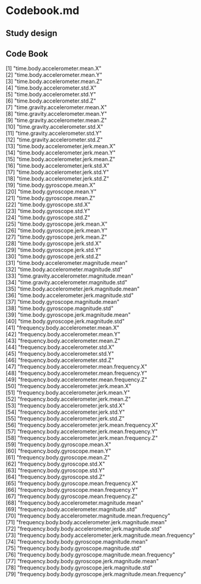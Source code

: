 Codebook.md
=============

## Study design

## Code Book

[1] "time.body.accelerometer.mean.X"                                 
 [2] "time.body.accelerometer.mean.Y"                                 
 [3] "time.body.accelerometer.mean.Z"                                 
 [4] "time.body.accelerometer.std.X"                                  
 [5] "time.body.accelerometer.std.Y"                                  
 [6] "time.body.accelerometer.std.Z"                                  
 [7] "time.gravity.accelerometer.mean.X"                              
 [8] "time.gravity.accelerometer.mean.Y"                              
 [9] "time.gravity.accelerometer.mean.Z"                              
[10] "time.gravity.accelerometer.std.X"                               
[11] "time.gravity.accelerometer.std.Y"                               
[12] "time.gravity.accelerometer.std.Z"                               
[13] "time.body.accelerometer.jerk.mean.X"                            
[14] "time.body.accelerometer.jerk.mean.Y"                            
[15] "time.body.accelerometer.jerk.mean.Z"                            
[16] "time.body.accelerometer.jerk.std.X"                             
[17] "time.body.accelerometer.jerk.std.Y"                             
[18] "time.body.accelerometer.jerk.std.Z"                             
[19] "time.body.gyroscope.mean.X"                                     
[20] "time.body.gyroscope.mean.Y"                                     
[21] "time.body.gyroscope.mean.Z"                                     
[22] "time.body.gyroscope.std.X"                                      
[23] "time.body.gyroscope.std.Y"                                      
[24] "time.body.gyroscope.std.Z"                                      
[25] "time.body.gyroscope.jerk.mean.X"                                
[26] "time.body.gyroscope.jerk.mean.Y"                                
[27] "time.body.gyroscope.jerk.mean.Z"                                
[28] "time.body.gyroscope.jerk.std.X"                                 
[29] "time.body.gyroscope.jerk.std.Y"                                 
[30] "time.body.gyroscope.jerk.std.Z"                                 
[31] "time.body.accelerometer.magnitude.mean"                         
[32] "time.body.accelerometer.magnitude.std"                          
[33] "time.gravity.accelerometer.magnitude.mean"                      
[34] "time.gravity.accelerometer.magnitude.std"                       
[35] "time.body.accelerometer.jerk.magnitude.mean"                    
[36] "time.body.accelerometer.jerk.magnitude.std"                     
[37] "time.body.gyroscope.magnitude.mean"                             
[38] "time.body.gyroscope.magnitude.std"                              
[39] "time.body.gyroscope.jerk.magnitude.mean"                        
[40] "time.body.gyroscope.jerk.magnitude.std"                         
[41] "frequency.body.accelerometer.mean.X"                            
[42] "frequency.body.accelerometer.mean.Y"                            
[43] "frequency.body.accelerometer.mean.Z"                            
[44] "frequency.body.accelerometer.std.X"                             
[45] "frequency.body.accelerometer.std.Y"                             
[46] "frequency.body.accelerometer.std.Z"                             
[47] "frequency.body.accelerometer.mean.frequency.X"                  
[48] "frequency.body.accelerometer.mean.frequency.Y"                  
[49] "frequency.body.accelerometer.mean.frequency.Z"                  
[50] "frequency.body.accelerometer.jerk.mean.X"                       
[51] "frequency.body.accelerometer.jerk.mean.Y"                       
[52] "frequency.body.accelerometer.jerk.mean.Z"                       
[53] "frequency.body.accelerometer.jerk.std.X"                        
[54] "frequency.body.accelerometer.jerk.std.Y"                        
[55] "frequency.body.accelerometer.jerk.std.Z"                        
[56] "frequency.body.accelerometer.jerk.mean.frequency.X"             
[57] "frequency.body.accelerometer.jerk.mean.frequency.Y"             
[58] "frequency.body.accelerometer.jerk.mean.frequency.Z"             
[59] "frequency.body.gyroscope.mean.X"                                
[60] "frequency.body.gyroscope.mean.Y"                                
[61] "frequency.body.gyroscope.mean.Z"                                
[62] "frequency.body.gyroscope.std.X"                                 
[63] "frequency.body.gyroscope.std.Y"                                 
[64] "frequency.body.gyroscope.std.Z"                                 
[65] "frequency.body.gyroscope.mean.frequency.X"                      
[66] "frequency.body.gyroscope.mean.frequency.Y"                      
[67] "frequency.body.gyroscope.mean.frequency.Z"                      
[68] "frequency.body.accelerometer.magnitude.mean"                    
[69] "frequency.body.accelerometer.magnitude.std"                     
[70] "frequency.body.accelerometer.magnitude.mean.frequency"          
[71] "frequency.body.body.accelerometer.jerk.magnitude.mean"          
[72] "frequency.body.body.accelerometer.jerk.magnitude.std"           
[73] "frequency.body.body.accelerometer.jerk.magnitude.mean.frequency"
[74] "frequency.body.body.gyroscope.magnitude.mean"                   
[75] "frequency.body.body.gyroscope.magnitude.std"                    
[76] "frequency.body.body.gyroscope.magnitude.mean.frequency"         
[77] "frequency.body.body.gyroscope.jerk.magnitude.mean"              
[78] "frequency.body.body.gyroscope.jerk.magnitude.std"               
[79] "frequency.body.body.gyroscope.jerk.magnitude.mean.frequency"    